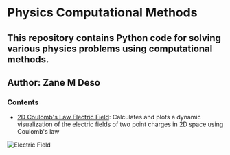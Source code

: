 # Physics Computational Methods
## This repository contains Python code for solving various physics problems using computational methods.
## Author: Zane M Deso


### Contents

- [2D Coulomb's Law Electric Field](/Electric_Field/coulombs_law_electric_constant.py): Calculates and plots a dynamic visualization of the electric fields of two point charges in 2D space using Coulomb's law
<img src="/Electric_FieldEF.png" alt="Electric Field" />

